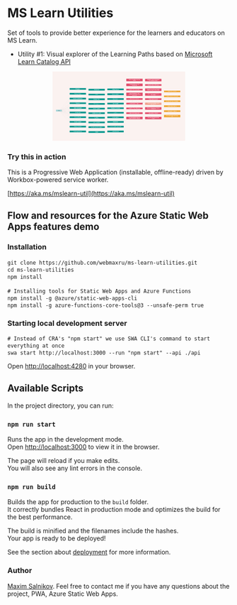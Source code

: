 # MS Learn Utilities

Set of tools to provide better experience for the learners and educators on MS Learn.

- Utility #1: Visual explorer of the Learning Paths based on [Microsoft Learn Catalog API](https://docs.microsoft.com/en-us/learn/support/catalog-api)

<p align="center">
    <img src="public/images/social.png" width="300">
</p>

### Try this in action

This is a Progressive Web Application (installable, offline-ready) driven by Workbox-powered service worker.

[https://aka.ms/mslearn-util](https://aka.ms/mslearn-util)

## Flow and resources for the Azure Static Web Apps features demo

### Installation

```shell
git clone https://github.com/webmaxru/ms-learn-utilities.git
cd ms-learn-utilities
npm install

# Installing tools for Static Web Apps and Azure Functions
npm install -g @azure/static-web-apps-cli
npm install -g azure-functions-core-tools@3 --unsafe-perm true
```

### Starting local development server

```shell
# Instead of CRA's "npm start" we use SWA CLI's command to start everything at once
swa start http://localhost:3000 --run "npm start" --api ./api
```

Open [http://localhost:4280](http://localhost:4280) in your browser.

## Available Scripts

In the project directory, you can run:

### `npm run start`

Runs the app in the development mode.\
Open [http://localhost:3000](http://localhost:3000) to view it in the browser.

The page will reload if you make edits.\
You will also see any lint errors in the console.

### `npm run build`

Builds the app for production to the `build` folder.\
It correctly bundles React in production mode and optimizes the build for the best performance.

The build is minified and the filenames include the hashes.\
Your app is ready to be deployed!

See the section about [deployment](https://facebook.github.io/create-react-app/docs/deployment) for more information.

### Author

[Maxim Salnikov](https://twitter.com/webmaxru). Feel free to contact me if you have any questions about the project, PWA, Azure Static Web Apps.
